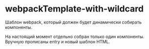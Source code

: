 # webpackTemplate-with-wildcard
Шаблон webpack, который должен будет динамически собирать компоненты.

На настоящий момент отдельно собран только один компоненты. Вручную прописаны entry и новый шаблон HTML.
